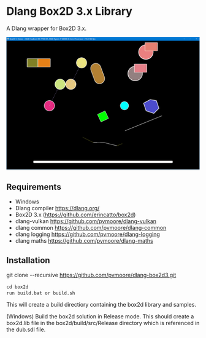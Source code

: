 # Dlang Box2D 3.x Library

A Dlang wrapper for Box2D 3.x.

![Screenshot](resources/screenshots/screenshot1.png)

## Requirements
- Windows
- Dlang compiler https://dlang.org/
- Box2D 3.x (https://github.com/erincatto/box2d)
- dlang-vulkan https://github.com/pvmoore/dlang-vulkan
- dlang common https://github.com/pvmoore/dlang-common
- dlang logging https://github.com/pvmoore/dlang-logging
- dlang maths https://github.com/pvmoore/dlang-maths

## Installation

git clone --recursive https://github.com/pvmoore/dlang-box2d3.git

```
cd box2d  
run build.bat or build.sh
```

This will create a build directiory containing the box2d library and samples.    

(Windows) Build the box2d solution in Release mode. This should create a box2d.lib file
in the box2d/build/src/Release directory which is referenced in the dub.sdl file.
